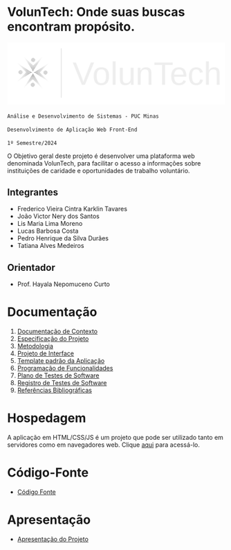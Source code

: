 # VolunTech: Onde suas buscas encontram propósito.

![Logo VolunTech](codigo-fonte/src/img/logo.png)

`Análise e Desenvolvimento de Sistemas - PUC Minas`

`Desenvolvimento de Aplicação Web Front-End`

`1º Semestre/2024`

O Objetivo geral deste projeto é desenvolver uma plataforma web denominada VolunTech, para facilitar o acesso a informações sobre instituições de caridade e oportunidades de trabalho voluntário.

## Integrantes

* Frederico Vieira Cintra Karklin Tavares
* João Victor Nery dos Santos
* Lis Maria Lima Moreno
* Lucas Barbosa Costa
* Pedro Henrique da Silva Durães
* Tatiana Alves Medeiros

## Orientador

* Prof. Hayala Nepomuceno Curto

# Documentação

<ol>
<li><a href="documentos/01-Documentação de Contexto.md"> Documentação de Contexto</a></li>
<li><a href="documentos/02-Especificação do Projeto.md"> Especificação do Projeto</a></li>
<li><a href="documentos/03-Metodologia.md"> Metodologia</a></li>
<li><a href="documentos/04-Projeto de Interface.md"> Projeto de Interface</a></li>
<li><a href="documentos/05-Template padrão da Aplicação.md"> Template padrão da Aplicação</a></li>
<li><a href="documentos/06-Programação de Funcionalidades.md"> Programação de Funcionalidades</a></li>
<li><a href="documentos/07-Plano de Testes de Software.md"> Plano de Testes de Software</a></li>
<li><a href="documentos/08-Registro de Testes de Software.md"> Registro de Testes de Software</a></li>
<li><a href="documentos/09-Referências.md"> Referências Bibliográficas</a></li>
</ol>

# Hospedagem

A aplicação em HTML/CSS/JS é um projeto que pode ser utilizado tanto em servidores como em navegadores web. Clique <a href="https://icei-puc-minas-pmv-ads.github.io/pmv-ads-2024-1-e1-proj-web-t14-voluntech/">aqui</a> para acessá-lo. 

# Código-Fonte

* <a href="codigo-fonte/README.md">Código Fonte</a>

# Apresentação

* <a href="apresentacao/README.md">Apresentação do Projeto</a>
